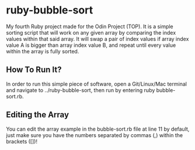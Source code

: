 # ruby-bubble-sort
My fourth Ruby project made for the Odin Project (TOP). It is a simple sorting script that will work on any given array by comparing the index values within that said array. It will swap a pair of index values if array index value A is bigger than array index value B, and repeat until every value within the array is fully sorted.

## How To Run It?
In order to run this simple piece of software, open a Git/Linux/Mac terminal and navigate to ../ruby-bubble-sort, then run by entering ruby bubble-sort.rb.

## Editing the Array
You can edit the array example in the bubble-sort.rb file at line 11 by default, just make sure you have the numbers separated by commas (,) within the brackets ([])!